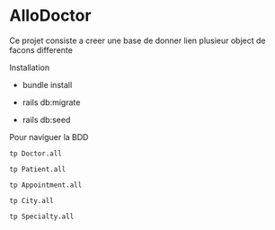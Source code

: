 # AlloDoctor

Ce projet consiste a creer une base de donner lien plusieur object de facons differente

Installation

* bundle install

* rails db:migrate

* rails db:seed

Pour naviguer la BDD

`tp Doctor.all`

`tp Patient.all`

`tp Appointment.all`

`tp City.all`

`tp Specialty.all`
